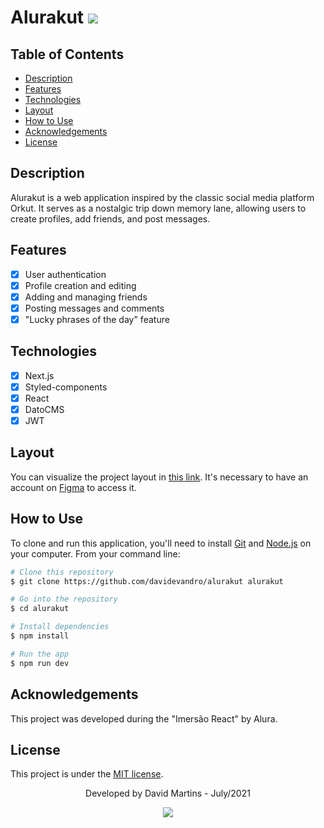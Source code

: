# Alurakut <img src = "https://img.shields.io/badge/license-MIT-blue">

## Table of Contents
- [Description](#description)
- [Features](#features)
- [Technologies](#technologies)
- [Layout](#layout)
- [How to Use](#how-to-use)
- [Acknowledgements](#acknowledgements)
- [License](#license)

## Description
Alurakut is a web application inspired by the classic social media platform Orkut. It serves as a nostalgic trip down memory lane, allowing users to create profiles, add friends, and post messages.

## Features
- [x] User authentication
- [x] Profile creation and editing
- [x] Adding and managing friends
- [x] Posting messages and comments
- [x] "Lucky phrases of the day" feature

## Technologies
- [x] Next.js
- [x] Styled-components
- [x] React
- [x] DatoCMS
- [x] JWT

## Layout

You can visualize the project layout in [this link](https://www.figma.com/file/xHF0n0qxiE2rqjqAILiBUB/Alurakut?type=design&node-id=58-0&mode=design&t=JvLJhPjFFWHTriZw-0). It's necessary to have an account on [Figma](https://www.figma.com/) to access it.


## How to Use
To clone and run this application, you'll need to install [Git](https://git-scm.com/) and [Node.js](https://nodejs.org/en/download/) on your computer. From your command line:

```bash
# Clone this repository
$ git clone https://github.com/davidevandro/alurakut alurakut

# Go into the repository
$ cd alurakut

# Install dependencies
$ npm install

# Run the app
$ npm run dev
```

## Acknowledgements
This project was developed during the "Imersão React" by Alura.

## License
This project is under the [MIT license](https://github.com/davidevandro/alurakut/blob/main/LICENSE).

<div align="center">

Developed by David Martins - July/2021

[<img src="https://img.shields.io/static/v1?label= &message=David Evandro Amorim Martins&color=blue&logo=linkedin&link=https://www.linkedin.com/in/david-evandro-martins/"/>](https://www.linkedin.com/in/david-evandro-martins/)

</div>
